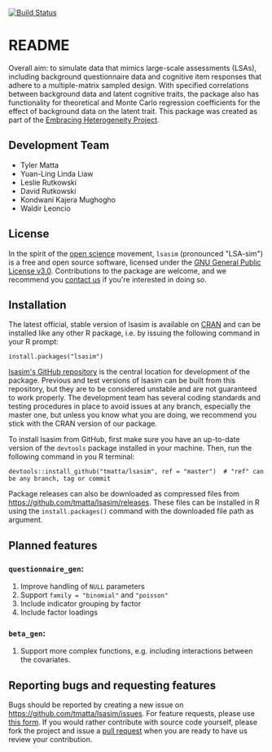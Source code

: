 [![Build Status](https://travis-ci.org/tmatta/lsasim.svg?branch=master)](https://travis-ci.org/tmatta/lsasim)

# README

Overall aim: to simulate data that mimics large-scale assessments (LSAs), including background questionnaire data and cognitive item responses that adhere to a multiple-matrix sampled design.  With specified correlations between background data and latent cognitive traits, the package also has functionality for theoretical and Monte Carlo regression coefficients for the effect of background data on the latent trait. This package was created as part of the [Embracing Heterogeneity Project](https://embracingheterogeneity.com/).

## Development Team
  * Tyler Matta
  * Yuan-Ling Linda Liaw
  * Leslie Rutkowski
  * David Rutkowski
  * Kondwani Kajera Mughogho
  * Waldir Leoncio

## License

In the spirit of the [open science](https://openscience.com) movement, `lsasim` (pronounced "LSA-sim") is a free and open source software, licensed under the [GNU General Public License v3.0](https://www.gnu.org/licenses/gpl-3.0.en.html). Contributions to the package are welcome, and we recommend you [contact us](https://embracingheterogeneity.com/contact/) if you're interested in doing so.

## Installation

The latest official, stable version of lsasim is available on [CRAN](https://cran.r-project.org) and can be installed like any other R package, i.e. by issuing the following command in your R prompt:

```
install.packages("lsasim")
```

[lsasim's GitHub repository](https://github.com/tmatta/lsasim/) is the central location for development of the package. Previous and test versions of lsasim can be built from this repository, but they are to be considered unstable and are not guaranteed to work properly. The development team has several coding standards and testing procedures in place to avoid issues at any branch, especially the master one, but unless you know what you are doing, we recommend you stick with the CRAN version of our package.

To install lsasim from GitHub, first make sure you have an up-to-date version of the `devtools` package installed in your machine. Then, run the following command in you R terminal:

```
devtools::install_github("tmatta/lsasim", ref = "master")  # "ref" can be any branch, tag or commit
```
Package releases can also be downloaded as compressed files from https://github.com/tmatta/lsasim/releases. These files can be installed in R using the `install.packages()` command with the downloaded file path as argument.

## Planned features

### `questionnaire_gen`:

1. Improve handling of `NULL` parameters
2. Support `family = "binomial"` and `"poisson"`
3. Include indicator grouping by factor
4. Include factor loadings

### `beta_gen`:

1. Support more complex functions, e.g. including interactions between the covariates.

## Reporting bugs and requesting features

Bugs should be reported by creating a new issue on https://github.com/tmatta/lsasim/issues. For feature requests, please use [this form](https://embracingheterogeneity.com/contact/). If you would rather contribute with source code yourself, please fork the project and issue a [pull request](https://github.com/tmatta/lsasim/pulls) when you are ready to have us review your contribution.
